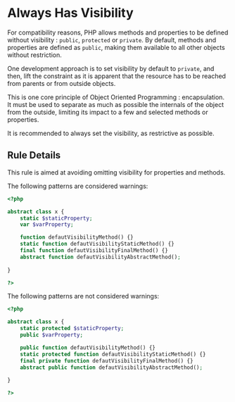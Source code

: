 <!-- Good Practices -->
# Always Has Visibility

For compatibility reasons, PHP allows methods and properties to be defined without visibility : `public`, `protected` or `private`. By default, methods and properties are defined as `public`, making them available to all other objects without restriction.

One development approach is to set visibility by default to `private`, and then, lift the constraint as it is apparent that the resource has to be reached from parents or from outside objects. 

This is one core principle of Object Oriented Programming : encapsulation. It must be used to separate as much as possible the internals of the object from the outside, limiting its impact to a few and selected methods or properties. 

It is recommended to always set the visibility, as restrictive as possible.

## Rule Details

This rule is aimed at avoiding omitting visibility for properties and methods.

The following patterns are considered warnings:

```php
<?php

abstract class x {
	static $staticProperty;
	var $varProperty;

	function defautVisibilityMethod() {}
	static function defautVisibilityStaticMethod() {}
	final function defautVisibilityFinalMethod() {}
	abstract function defautVisibilityAbstractMethod();
	
}

?>
```

The following patterns are not considered warnings:

```php
<?php

abstract class x {
	static protected $staticProperty;
	public $varProperty;

	public function defautVisibilityMethod() {}
	static protected function defautVisibilityStaticMethod() {}
	final private function defautVisibilityFinalMethod() {}
	abstract public function defautVisibilityAbstractMethod();
	
}

?>
```




